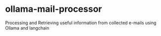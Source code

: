 # ollama-mail-processor
Processing and Retrieving useful information from collected e-mails using Ollama and langchain
